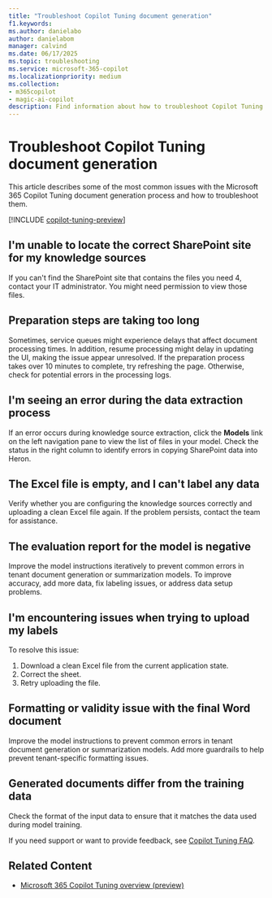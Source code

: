 ```yaml
---
title: "Troubleshoot Copilot Tuning document generation"
f1.keywords:
ms.author: danielabo
author: danielabom
manager: calvind
ms.date: 06/17/2025
ms.topic: troubleshooting
ms.service: microsoft-365-copilot
ms.localizationpriority: medium
ms.collection:
- m365copilot
- magic-ai-copilot
description: Find information about how to troubleshoot Copilot Tuning document generation.
---
```


# Troubleshoot Copilot Tuning document generation

This article describes some of the most common issues with the Microsoft 365 Copilot Tuning document generation process and how to troubleshoot them.

[!INCLUDE [copilot-tuning-preview](includes/copilot-tuning-preview.md)]

## I'm unable to locate the correct SharePoint site for my knowledge sources

If you can't find the SharePoint site that contains the files you need 4, contact your IT administrator. You might need permission to view those files.

## Preparation steps are taking too long

Sometimes, service queues might experience delays that affect document processing times. In addition, resume processing might delay in updating the UI, making the issue appear unresolved. If the preparation process takes over 10 minutes to complete, try refreshing the page. Otherwise, check for potential errors in the processing logs.

## I'm seeing an error during the data extraction process

If an error occurs during knowledge source extraction, click the **Models** link on the left navigation pane to view the list of files in your model. Check the status in the right column to identify errors in copying SharePoint data into Heron.

## The Excel file is empty, and I can't label any data

Verify whether you are configuring the knowledge sources correctly and uploading a clean Excel file again. If the problem persists, contact the team for assistance.

## The evaluation report for the model is negative

Improve the model instructions iteratively to prevent common errors in tenant document generation or summarization models. To improve accuracy, add more data, fix labeling issues, or address data setup problems.

## I'm encountering issues when trying to upload my labels

To resolve this issue:

1.  Download a clean Excel file from the current application state.
2.  Correct the sheet.
3.  Retry uploading the file.

## Formatting or validity issue with the final Word document

Improve the model instructions to prevent common errors in tenant document generation or summarization models. Add more guardrails to help prevent tenant-specific formatting issues.

## Generated documents differ from the training data

Check the format of the input data to ensure that it matches the data used during model training.

If you need support or want to provide feedback, see [Copilot Tuning FAQ](/copilot/copilot-tuning-faq.md).

## Related Content

- [Microsoft 365 Copilot Tuning overview (preview)](copilot-tuning-overview.md)
